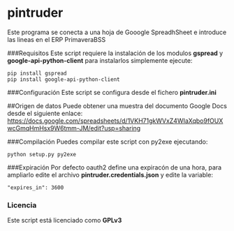 # pintruder

Este programa se conecta a una hoja de Gooogle SpreadhSheet e introduce
las lineas en el ERP PrimaveraBSS

###Requisitos
Este script requiere la instalación de los modulos __gspread__ y __google-api-python-client__ para instalarlos simplemente ejecute:
```
pip install gspread
pip install google-api-python-client
```

###Configuración
Este script se configura desde el fichero __pintruder.ini__

##Origen de datos
Puede obtener una muestra del documento Google Docs desde el siguiente enlace:
https://docs.google.com/spreadsheets/d/1VKH71gkWVxZ4WIaXqbo9fOUXwcGmqHmHsx9W6tmm-JM/edit?usp=sharing

###Compilación
Puedes compilar este script con py2exe ejecutando:
```
python setup.py py2exe
```

###Expiración
Por defecto oauth2 define una expiracón de una hora, para ampliarlo edite el archivo __pintruder.credentials.json__ y edite la variable:
```
"expires_in": 3600
```

### Licencia
Este script está licenciado como __GPLv3__

